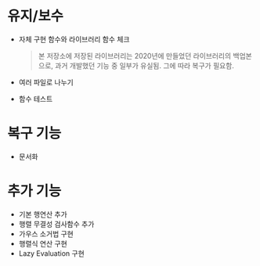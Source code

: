 # 유지/보수
- 자체 구현 함수와 라이브러리 함수 체크
    > 본 저장소에 저장된 라이브러리는 2020년에 만들었던 라이브러리의 백업본으로, 과거 개발했던 기능 중 일부가 유실됨. 그에 따라 복구가 필요함.

- 여러 파일로 나누기
- 함수 테스트

# 복구 기능
- 문서화

# 추가 기능
- 기본 행연산 추가
- 행렬 무결성 검사함수 추가
- 가우스 소거법 구현
- 행렬식 연산 구현
- Lazy Evaluation 구현
